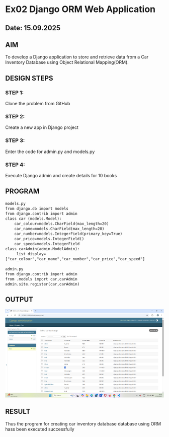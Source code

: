 # Ex02 Django ORM Web Application
## Date: 15.09.2025

## AIM
To develop a Django application to store and retrieve data from a Car Inventory Database using Object Relational Mapping(ORM).





## DESIGN STEPS

### STEP 1:
Clone the problem from GitHub

### STEP 2:
Create a new app in Django project

### STEP 3:
Enter the code for admin.py and models.py

### STEP 4:
Execute Django admin and create details for 10 books

## PROGRAM
```
models.py
from django.db import models
from django.contrib import admin
class car (models.Model):
    car_colour=models.CharField(max_length=20)
    car_name=models.CharField(max_length=20)
    car_number=models.IntegerField(primary_key=True)
    car_price=models.IntegerField()
    car_speed=models.IntegerField
class carAdmin(admin.ModelAdmin):
     list_display=["car_colour","car_name","car_number","car_price","car_speed"]

admin.py
from django.contrib import admin
from .models import car,carAdmin
admin.site.register(car,carAdmin)

```


## OUTPUT

![alt text](<Screenshot 2025-09-15 142335.png>)


## RESULT
Thus the program for creating car inventory database database using ORM hass been executed successfully
